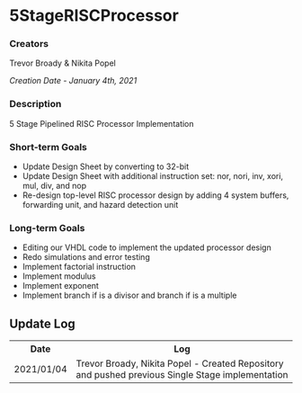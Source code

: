 <h1>5StageRISCProcessor</h1>
<h3>Creators</h3>
Trevor Broady & Nikita Popel

<i>Creation Date - January 4th, 2021</i>

<h3>Description</h3>
<p>
5 Stage Pipelined RISC Processor Implementation
</p>

<h3>Short-term Goals</h3>
<ul>
<li>Update Design Sheet by converting to 32-bit</li>
<li>Update Design Sheet with additional instruction set: nor, nori, inv, xori, mul, div, and nop</li>
<li>Re-design top-level RISC processor design by adding 4 system buffers, forwarding unit, and hazard detection unit</li>
</ul>

<h3>Long-term Goals</h3>
<ul>
<li>Editing our VHDL code to implement the updated processor design</li>
<li>Redo simulations and error testing</li>
<li>Implement factorial instruction</li>
<li>Implement modulus</li>
<li>Implement exponent</li>
<li>Implement branch if is a divisor and branch if is a multiple</li>
</ul>

<h2>Update Log</h2>
<table>
<tr><th>Date</th><th>Log</th></tr>
<tr><td>2021/01/04</td><td>Trevor Broady, Nikita Popel - Created Repository and pushed previous Single Stage implementation</td></tr>
</table>
